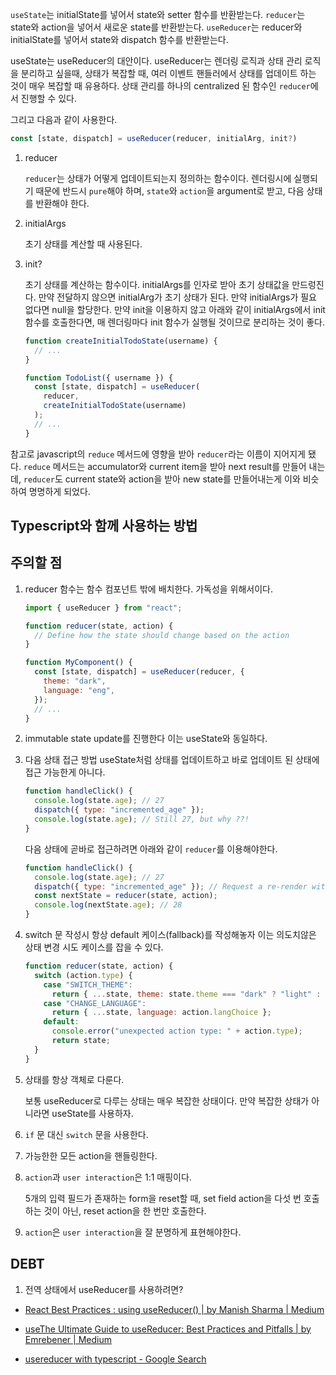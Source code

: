 `useState`는 initialState를 넣어서 state와 setter 함수를 반환받는다.
`reducer`는 state와 action을 넣어서 새로운 state를 반환받는다.
`useReducer`는 reducer와 initialState를 넣어서 state와 dispatch 함수를 반환받는다.

useState는 useReducer의 대안이다. useReducer는 렌더링 로직과 상태 관리 로직을 분리하고 싶을때, 상태가 복잡할 때, 여러 이벤트 핸들러에서 상태를 업데이트 하는 것이 매우 복잡할 때 유용하다. 상태 관리를 하나의 centralized 된 함수인 `reducer`에서 진행할 수 있다.

그리고 다음과 같이 사용한다.

```javascript
const [state, dispatch] = useReducer(reducer, initialArg, init?)
```

1. reducer

   `reducer`는 상태가 어떻게 업데이트되는지 정의하는 함수이다. 렌더링시에 실행되기 때문에 반드시 `pure`해야 하며, `state`와 `action`을 argument로 받고, 다음 상태를 반환해야 한다.

2. initialArgs

   초기 상태를 계산할 때 사용된다.

3. init?

   초기 상태를 계산하는 함수이다. initialArgs를 인자로 받아 초기 상태값을 만드렁진다. 만약 전달하지 않으면 initialArg가 초기 상태가 된다. 만약 initialArgs가 필요 없다면 null을 할당한다. 만약 init을 이용하지 않고 아래와 같이 initialArgs에서 init 함수를 호출한다면, 매 렌더링마다 init 함수가 실행될 것이므로 분리하는 것이 좋다.

   ```javascript
   function createInitialTodoState(username) {
     // ...
   }

   function TodoList({ username }) {
     const [state, dispatch] = useReducer(
       reducer,
       createInitialTodoState(username)
     );
     // ...
   }
   ```

참고로 javascript의 `reduce` 메서드에 영향을 받아 `reducer`라는 이름이 지어지게 됐다. `reduce` 메서드는 accumulator와 current item을 받아 next result를 만들어 내는데, `reducer`도 current state와 action을 받아 new state를 만들어내는게 이와 비슷하여 명명하게 되었다.

## Typescript와 함께 사용하는 방법

## 주의할 점

1. reducer 함수는 함수 컴포넌트 밖에 배치한다.
   가독성을 위해서이다.

   ```javascript
   import { useReducer } from "react";

   function reducer(state, action) {
     // Define how the state should change based on the action
   }

   function MyComponent() {
     const [state, dispatch] = useReducer(reducer, {
       theme: "dark",
       language: "eng",
     });
     // ...
   }
   ```

2. immutable state update를 진행한다
   이는 useState와 동일하다.

3. 다음 상태 접근 방법
   useState처럼 상태를 업데이트하고 바로 업데이트 된 상태에 접근 가능한게 아니다.

   ```javascript
   function handleClick() {
     console.log(state.age); // 27
     dispatch({ type: "incremented_age" });
     console.log(state.age); // Still 27, but why ??!
   }
   ```

   다음 상태에 곧바로 접근하려면 아래와 같이 `reducer`를 이용해야한다.

   ```javascript
   function handleClick() {
     console.log(state.age); // 27
     dispatch({ type: "incremented_age" }); // Request a re-render with 43
     const nextState = reducer(state, action);
     console.log(nextState.age); // 28
   }
   ```

4. switch 문 작성시 항상 default 케이스(fallback)를 작성해놓자
   이는 의도치않은 상태 변경 시도 케이스를 잡을 수 있다.

   ```javascript
   function reducer(state, action) {
     switch (action.type) {
       case "SWITCH_THEME":
         return { ...state, theme: state.theme === "dark" ? "light" : "dark" };
       case "CHANGE_LANGUAGE":
         return { ...state, language: action.langChoice };
       default:
         console.error("unexpected action type: " + action.type);
         return state;
     }
   }
   ```

5. 상태를 항상 객체로 다룬다.

   보통 useReducer로 다루는 상태는 매우 복잡한 상태이다. 만약 복잡한 상태가 아니라면 useState를 사용하자.

6. `if` 문 대신 `switch` 문을 사용한다.

7. 가능한한 모든 action을 핸들링한다.

8. `action`과 `user interaction`은 1:1 매핑이다.

   5개의 입력 필드가 존재하는 form을 reset할 때, set field action을 다섯 번 호출하는 것이 아닌, reset action을 한 번만 호출한다.

9. `action`은 `user interaction`을 잘 분명하게 표현해야한다.

## DEBT

1. 전역 상태에서 useReducer를 사용하려면?

- [React Best Practices : using useReducer() | by Manish Sharma | Medium](https://medium.com/@mansha99/react-best-practices-using-usereducer-667422051610)

- [useThe Ultimate Guide to useReducer: Best Practices and Pitfalls | by Emrebener | Medium](https://emrebener.medium.com/the-ultimate-guide-to-usereducer-best-practices-and-pitfalls-01912c711b4f)

- [usereducer with typescript - Google Search](https://www.google.com/search?q=usereducer+with+typescript&rlz=1C5CHFA_enKR1046KR1046&oq=useReducer+with+typescript&gs_lcrp=EgZjaHJvbWUqBwgAEAAYgAQyBwgAEAAYgAQyCAgBEAAYFhgeMggIAhAAGBYYHjIICAMQABgWGB4yCAgEEAAYFhgeMggIBRAAGBYYHjIICAYQABgWGB4yBggHEEUYPNIBCDIyMjVqMGo5qAIAsAIB&sourceid=chrome&ie=UTF-8)
